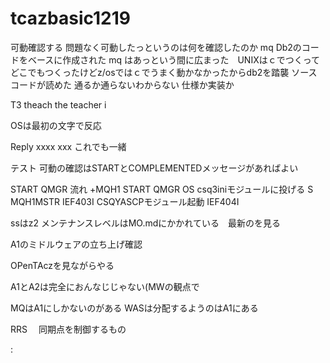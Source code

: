 # tcazbasic1219
可動確認する
問題なく可動したっというのは何を確認したのか
mq Db2のコードをベースに作成された
mq はあっという間に広まった　UNIXはｃでつくってどこでもつくったけどz/osではｃでうまく動かなかったからdb2を踏襲
ソースコードが読めた
通るか通らないわからない
仕様か実装か

T3 theach the teacher 
i

OSは最初の文字で反応

Reply xxxx
xxx これでも一緒


テスト
可動の確認はSTARTとCOMPLEMENTEDメッセージがあればよい

START QMGR 流れ
+MQH1 START QMGR 
OS
csq3iniモジュールに投げる
S　MQH1MSTR 
IEF403I
CSQYASCPモジュール起動
IEF404I

ssはz2
メンテナンスレベルはMO.mdにかかれている　最新のを見る


A1のミドルウェアの立ち上げ確認


OPenTAczを見ながらやる


A1とA2は完全におんなじじゃない(MWの観点で

MQはA1にしかないのがある
WASは分配するようのはA1にある


RRS
　同期点を制御するもの


:
